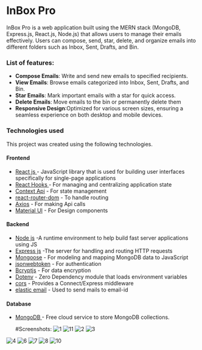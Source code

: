 # InBox Pro
InBox Pro is a web application built using the MERN stack (MongoDB, Express.js, React.js, Node.js) that allows users to manage their emails effectively. Users can compose, send, star, delete, and organize emails into different folders such as Inbox, Sent, Drafts, and Bin.






### List of features:
  - **Compose Emails**:  Write and send new emails to specified recipients.
  - **View Emails**: Browse emails categorized into Inbox, Sent, Drafts, and Bin.
  - **Star Emails**: Mark important emails with a star for quick access.
  - **Delete Emails**: Move emails to the bin or permanently delete them
  - **Responsive Design**:Optimized for various screen sizes, ensuring a seamless experience on both desktop and mobile devices.
  

###  Technologies used

This project was created using the following technologies.

####  Frontend 

- [React js ](https://www.npmjs.com/package/react) - JavaScript library that is used for building user interfaces specifically for single-page applications
- [React Hooks  ](https://reactjs.org/docs/hooks-intro.html) - For managing and centralizing application state
- [Context Api](https://react.dev/reference/react/useContext) - For state management
- [react-router-dom](https://www.npmjs.com/package/react-router-dom) - To handle routing
- [Axios](https://www.npmjs.com/package/axios) - For making Api calls
- [Material UI](https://mui.com/material-ui/) - For Design components



####  Backend 

- [Node js](https://nodejs.org/en/) -A runtime environment to help build fast server applications using JS
- [Express js](https://www.npmjs.com/package/express) -The server for handling and routing HTTP requests
- [Mongoose](https://mongoosejs.com/) - For modeling and mapping MongoDB data to JavaScript
- [jsonwebtoken](https://www.npmjs.com/package/jsonwebtoken) - For authentication
- [Bcryptjs](https://www.npmjs.com/package/bcryptjs) - For data encryption
- [Dotenv](https://www.npmjs.com/package/dotenv) - Zero Dependency module that loads environment variables
- [cors](https://www.npmjs.com/package/cors) - Provides a Connect/Express middleware
- [elastic email](https://app.elasticemail.com/login) - Used to send mails to email-id 


####  Database 

 - [MongoDB ](https://www.mongodb.com/) - Free cloud service to store MongoDB collections.

   #Screenshots:
![1](https://github.com/Kkaushal03/mern-deploy/assets/112949511/af2fb4fb-24e2-4d1b-8dc2-9fb605ef1ad9)
![11](https://github.com/Kkaushal03/mern-deploy/assets/112949511/e9a9cb63-e118-47eb-bab5-7881c921ce89)
![2](https://github.com/Kkaushal03/mern-deploy/assets/112949511/b57b6ed0-a02f-4cd6-9206-b0c84369ce2e)
![3](https://github.com/Kkaushal03/mern-deploy/assets/112949511/a304e91e-b286-4294-9aee-bbd90610eee9)

![4](https://github.com/Kkaushal03/mern-deploy/assets/112949511/7e7218f3-e7c3-412d-8093-f046cd1d7d7c)
![6](https://github.com/Kkaushal03/mern-deploy/assets/112949511/69b78469-b302-4450-9f72-71c6a3651d95)
![7](https://github.com/Kkaushal03/mern-deploy/assets/112949511/814358d6-4440-484e-83f6-5e7cc2ac8d47)
![8](https://github.com/Kkaushal03/mern-deploy/assets/112949511/7191a9c3-bbbd-4382-86c6-8e23dd443943)
![10](https://github.com/Kkaushal03/mern-deploy/assets/112949511/84a17101-066f-4edb-9be9-dfe8ac9da378)
   









   
